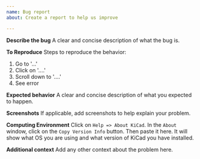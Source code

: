 ```yaml
---
name: Bug report
about: Create a report to help us improve

---
```


**Describe the bug**
A clear and concise description of what the bug is.

**To Reproduce**
Steps to reproduce the behavior:
1. Go to '...'
2. Click on '....'
3. Scroll down to '....'
4. See error

**Expected behavior**
A clear and concise description of what you expected to happen.

**Screenshots**
If applicable, add screenshots to help explain your problem.

**Computing Environment**
Click on `Help => About KiCad`. In the `About` window, click on the `Copy Version Info` button.
Then paste it here. It will show what OS you are using and what version of KiCad you have installed.

**Additional context**
Add any other context about the problem here.
